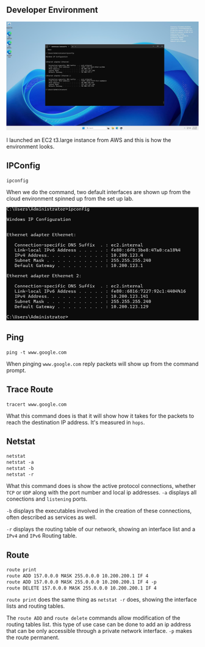 ## Developer Environment

![](assets/dev_env.png)

I launched an EC2 t3.large instance from AWS and this is how the environment looks.

## IPConfig
```
ipconfig
```

When we do the command, two default interfaces are shown up from the cloud environment spinned up from the set up lab.

![](assets/ipconfig.png)

## Ping 

```text
ping -t www.google.com
```

When pinging `www.google.com` reply packets will show up from the command prompt.

## Trace Route

```
tracert www.google.com
```

What this command does is that it will show how it takes for the packets to reach the destination IP address. It's measured in `hops`.

## Netstat 
```
netstat
netstat -a
netstat -b
netstat -r
```

What this command does is show the active protocol connections, whether `TCP` or `UDP` along with the port number and local ip addresses. `-a` displays all conections and `listening` ports.

 `-b` displays the executables involved in the creation of these connections, often described as services as well.

 `-r` displays the routing table of our network, showing an interface list and a `IPv4` and `IPv6` Routing table.

## Route 

```
route print
route ADD 157.0.0.0 MASK 255.0.0.0 10.200.200.1 IF 4
route ADD 157.0.0.0 MASK 255.0.0.0 10.200.200.1 IF 4 -p
route DELETE 157.0.0.0 MASK 255.0.0.0 10.200.200.1 IF 4
```

`route print` does the same thing as `netstat -r` does, showing the interface lists and routing tables.

The `route ADD` and `route delete`  commands allow modification of the routing tables list. this type of use case can be done to add an ip address that can be only accessible through a private network interface. `-p` makes the route permanent.
